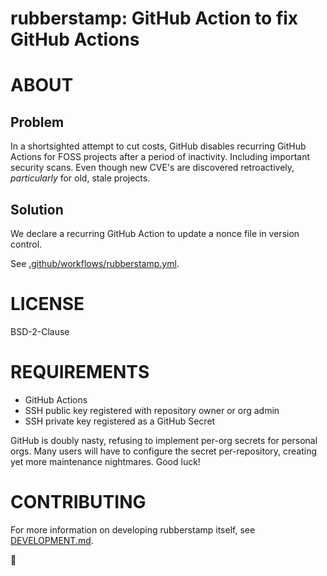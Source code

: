 # rubberstamp: GitHub Action to fix GitHub Actions

# ABOUT

## Problem

In a shortsighted attempt to cut costs, GitHub disables recurring GitHub Actions for FOSS projects after a period of inactivity. Including important security scans. Even though new CVE's are discovered retroactively, *particularly* for old, stale projects.

## Solution

We declare a recurring GitHub Action to update a nonce file in version control.

See [.github/workflows/rubberstamp.yml](.github/workflows/rubberstamp.yml).

# LICENSE

BSD-2-Clause

# REQUIREMENTS

* GitHub Actions
* SSH public key registered with repository owner or org admin
* SSH private key registered as a GitHub Secret

GitHub is doubly nasty, refusing to implement per-org secrets for personal orgs. Many users will have to configure the secret per-repository, creating yet more maintenance nightmares. Good luck!

# CONTRIBUTING

For more information on developing rubberstamp itself, see [DEVELOPMENT.md](DEVELOPMENT.md).

🔴
